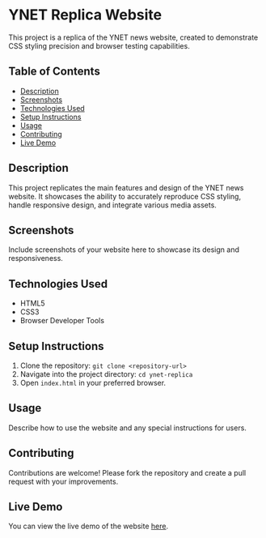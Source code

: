 # YNET Replica Website

This project is a replica of the YNET news website, created to demonstrate CSS styling precision and browser testing capabilities.

## Table of Contents

- [Description](#description)
- [Screenshots](#screenshots)
- [Technologies Used](#technologies-used)
- [Setup Instructions](#setup-instructions)
- [Usage](#usage)
- [Contributing](#contributing)
- [Live Demo](#live-demo)

## Description

This project replicates the main features and design of the YNET news website. It showcases the ability to accurately reproduce CSS styling, handle responsive design, and integrate various media assets.

## Screenshots

Include screenshots of your website here to showcase its design and responsiveness.

## Technologies Used

- HTML5
- CSS3
- Browser Developer Tools 
  
## Setup Instructions

1. Clone the repository: `git clone <repository-url>`
2. Navigate into the project directory: `cd ynet-replica`
3. Open `index.html` in your preferred browser.

## Usage

Describe how to use the website and any special instructions for users.

## Contributing

Contributions are welcome! Please fork the repository and create a pull request with your improvements.

## Live Demo

You can view the live demo of the website [here](http://your-website-url.com).
